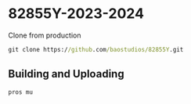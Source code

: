 # 82855Y-2023-2024

Clone from production

```cmd
git clone https://github.com/baostudios/82855Y.git
```

## Building and Uploading

```cmd
pros mu
```